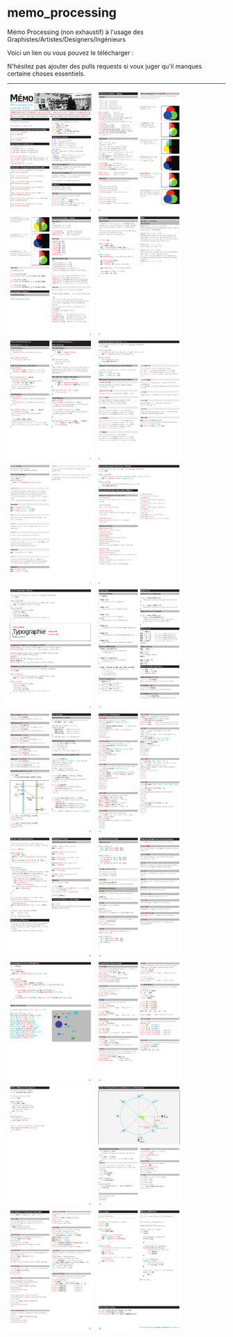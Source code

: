 # memo_processing

Mémo Processing (non exhaustif) à l'usage des Graphistes/Artistes/Designers/Ingénieurs  


Voici un lien ou vous pouvez le télécharger :  



N'hésitez pas ajouter des pulls requests si voux juger qu'il manques certaine choses essentiels.


---
<div style="display: inline-block">
	<img src="preview/memoIma-01.png" alt="" width="200">
	<img src="preview/memoIma-02.png" alt="" width="200">
	<img src="preview/memoIma-03.png" alt="" width="200">
	<img src="preview/memoIma-04.png" alt="" width="200">
	<img src="preview/memoIma-05.png" alt="" width="200">
	<img src="preview/memoIma-06.png" alt="" width="200">
	<img src="preview/memoIma-07.png" alt="" width="200">
	<img src="preview/memoIma-08.png" alt="" width="200">
	<img src="preview/memoIma-09.png" alt="" width="200">
	<img src="preview/memoIma-10.png" alt="" width="200">
	<img src="preview/memoIma-11.png" alt="" width="200">
	<img src="preview/memoIma-12.png" alt="" width="200">
	<img src="preview/memoIma-13.png" alt="" width="200">
	<img src="preview/memoIma-14.png" alt="" width="200">
	<img src="preview/memoIma-15.png" alt="" width="200">
	<img src="preview/memoIma-16.png" alt="" width="200">
	<img src="preview/memoIma-17.png" alt="" width="200">
	<img src="preview/memoIma-18.png" alt="" width="200">
	<img src="preview/memoIma-19.png" alt="" width="200">
	<img src="preview/memoIma-20.png" alt="" width="200">
</div>